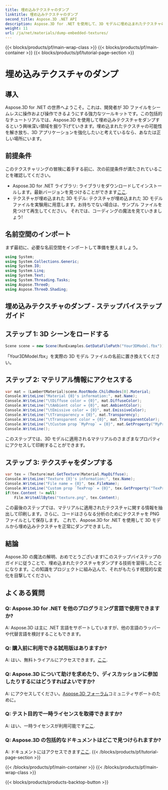 ```yaml
---
title: 埋め込みテクスチャのダンプ
linktitle: 埋め込みテクスチャのダンプ
second_title: Aspose.3D .NET API
description: Aspose.3D for .NET を使用して、3D モデルに埋め込まれたテクスチャの秘密を解き明かしましょう。シームレスな統合のためのステップバイステップのガイドをご覧ください。今すぐ無料トライアルをダウンロードしてください!
weight: 11
url: /ja/net/materials/dump-embedded-textures/
---
```


{{< blocks/products/pf/main-wrap-class >}}
{{< blocks/products/pf/main-container >}}
{{< blocks/products/pf/tutorial-page-section >}}

# 埋め込みテクスチャのダンプ

## 導入
Aspose.3D for .NET の世界へようこそ。これは、開発者が 3D ファイルをシームレスに操作および操作できるようにする強力なツールキットです。この包括的なチュートリアルでは、Aspose.3D を使用して埋め込みテクスチャをダンプするという興味深い領域を掘り下げていきます。埋め込まれたテクスチャの可能性を解き放ち、3D アプリケーションを強化したいと考えているなら、あなたは正しい場所にいます。
## 前提条件
このテクスチャリングの冒険に着手する前に、次の前提条件が満たされていることを確認してください。
-  Aspose.3D for .NET ライブラリ: ライブラリをダウンロードしてインストールします。最新バージョンを見つけることができます[ここ](https://releases.aspose.com/3d/net/).
- テクスチャが埋め込まれた 3D モデル: テクスチャが埋め込まれた 3D モデル ファイルを実験用に用意します。お持ちでない場合は、サンプル ファイルを見つけて再生してください。
それでは、コーディングの魔法を見ていきましょう!
## 名前空間のインポート
まず最初に、必要な名前空間をインポートして準備を整えましょう。
```csharp
using System;
using System.Collections.Generic;
using System.IO;
using System.Linq;
using System.Text;
using System.Threading.Tasks;
using Aspose.ThreeD;
using Aspose.ThreeD.Shading;
```
## 埋め込みテクスチャのダンプ - ステップバイステップ ガイド

## ステップ 1: 3D シーンをロードする
```csharp
Scene scene = new Scene(RunExamples.GetDataFilePath("Your3DModel.fbx"));
```
「Your3DModel.fbx」を実際の 3D モデル ファイルの名前に置き換えてください。
## ステップ 2: マテリアル情報にアクセスする
```csharp
var mat = (LambertMaterial)scene.RootNode.ChildNodes[0].Material;
Console.WriteLine("Material {0}'s information:", mat.Name);
Console.WriteLine("\tDiffuse color = {0}", mat.DiffuseColor);
Console.WriteLine("\tAmbient color = {0}", mat.AmbientColor);
Console.WriteLine("\tEmissive color = {0}", mat.EmissiveColor);
Console.WriteLine("\tTransparency = {0}", mat.Transparency);
Console.WriteLine("\tTransparent color = {0}", mat.TransparentColor);
Console.WriteLine("\tCustom prop `MyProp` = {0}", mat.GetProperty("MyProp"));
Console.WriteLine();
```
このステップでは、3D モデルに適用されるマテリアルのさまざまなプロパティにアクセスして印刷することができます。
## ステップ 3: テクスチャをダンプする
```csharp
var tex = (Texture)mat.GetTexture(Material.MapDiffuse);
Console.WriteLine("Texture {0}'s information:", tex.Name);
Console.WriteLine("File name = {0}", tex.FileName);
Console.WriteLine("Custom prop `TexProp` = {0}", tex.GetProperty("TexProp"));
if(tex.Content != null)
    File.WriteAllBytes("texture.png", tex.Content);
```
この最後のステップでは、マテリアルに適用されたテクスチャに関する情報を抽出して印刷します。さらに、コードはさらなる分析のためにテクスチャを PNG ファイルとして保存します。
これで、Aspose.3D for .NET を使用して 3D モデルから埋め込みテクスチャを正常にダンプできました。
## 結論
Aspose.3D の魔法の解明、おめでとうございます!このステップバイステップのガイドに従うことで、埋め込まれたテクスチャをダンプする技術を習得したことになります。この知識をプロジェクトに組み込んで、それがもたらす視覚的な変化を目撃してください。
## よくある質問

### Q: Aspose.3D for .NET を他のプログラミング言語で使用できますか?
A: Aspose.3D は主に .NET 言語をサポートしていますが、他の言語のラッパーや代替言語を検討することもできます。
### Q: 購入前に利用できる試用版はありますか?
 A: はい、無料トライアルにアクセスできます。[ここ](https://releases.aspose.com/).
### Q: Aspose.3D について助けを求めたり、ディスカッションに参加したりするにはどうすればよいですか?
 A: にアクセスしてください。[Aspose.3D フォーラム](https://forum.aspose.com/c/3d/18)コミュニティサポートのために。
### Q: テスト目的で一時ライセンスを取得できますか?
 A: はい、一時ライセンスが利用可能です[ここ](https://purchase.aspose.com/temporary-license/).
### Q: Aspose.3D の包括的なドキュメントはどこで見つけられますか?
 A: ドキュメントにはアクセスできます[ここ](https://reference.aspose.com/3d/net/).
{{< /blocks/products/pf/tutorial-page-section >}}

{{< /blocks/products/pf/main-container >}}
{{< /blocks/products/pf/main-wrap-class >}}

{{< blocks/products/products-backtop-button >}}
